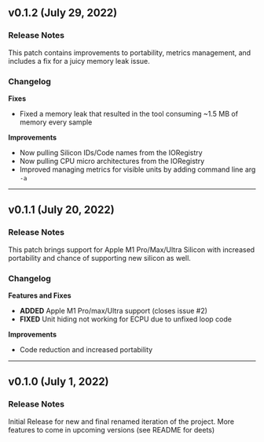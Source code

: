 ## v0.1.2 (July 29, 2022)
### Release Notes
This patch contains improvements to portability, metrics management, and includes a fix for a juicy memory leak issue.

### Changelog
**Fixes**
- Fixed a memory leak that resulted in the tool consuming ~1.5 MB of memory every sample

**Improvements**
- Now pulling Silicon IDs/Code names from the IORegistry
- Now pulling CPU micro architectures from the IORegistry
- Improved managing metrics for visible units by adding command line arg `-a`

___

## v0.1.1 (July 20, 2022)
### Release Notes
This patch brings support for Apple M1 Pro/Max/Ultra Silicon with increased portability and chance of supporting new silicon as well.

### Changelog
**Features and Fixes**
- **ADDED** Apple M1 Pro/max/Ultra support (closes issue #2)
- **FIXED** Unit hiding not working for ECPU due to unfixed loop code

**Improvements**
- Code reduction and increased portability

___

## v0.1.0 (July 1, 2022)
### Release Notes
Initial Release for new and final renamed iteration of the project. More features to come in upcoming versions (see README for deets)

